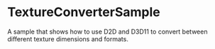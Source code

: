 # TextureConverterSample
A sample that shows how to use D2D and D3D11 to convert between different texture dimensions and formats.

